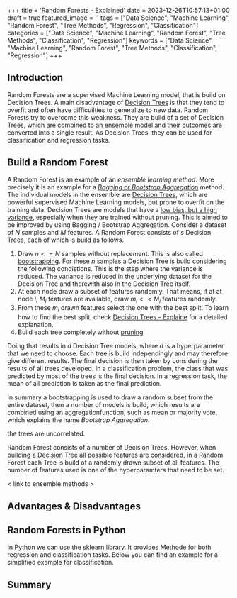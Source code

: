 +++
title = 'Random Forests - Explained'
date = 2023-12-26T10:57:13+01:00
draft = true
featured_image = ''
tags = ["Data Science", "Machine Learning", "Random Forest", "Tree Methods", "Regression", "Classification"]
categories = ["Data Science", "Machine Learning", "Random Forest", "Tree Methods", "Classification", "Regression"]
keywords = ["Data Science", "Machine Learning", "Random Forest", "Tree Methods", "Classification", "Regression"]
+++

## Introduction

Random Forests are a supervised Machine Learning model, that is build on Decision Trees. A main disadvantage of [Decision Trees]() is that they tend to overfit and often have difficuilties to generalize to new data. Random Forests try to overcome this weakness. They are build of a set of Decision Trees, which are combined to an ensemble model and their outcomes are converted into a single result. As Decision Trees, they can be used for classification and regression tasks.

## Build a Random Forest

A Random Forest is an example of an *ensemble learning method*. More precisely it is an example for a [*Bagging* or *Bootstrap Aggregation*]() method. The individual models in the ensemble are [Decision Trees](), which are powerful supervised Machine Learning models, but prone to overfit on the training data. Decision Trees are models that have a [low bias, but a high variance](), especially when they are trained without pruning. This is aimed to be improved by using Bagging / Bootstrap Aggregation. Consider a dataset of $N$ samples and $M$ features. A Random Forest consists of $s$ Decision Trees, each of which is build as follows.

1. Draw $n<=N$ samples without replacement. This is also called [bootstrapping](). For these $n$ samples a Decision Tree is build considering the following condistions. This is the step where the variance is reduced. The variance is reduced in the underlying dataset for the Decision Tree and therewith also in the Decision Tree itself.
2. At each node draw a subset of features randomly. That means, if at at node $i$, $M_i$ features are available, draw $m_i<<M_i$ features randomly. 
3. From these $m_i$ drawn features select the one with the best split. To learn how to find the best split, check [Decision Trees - Explaine]() for a detailed explanation.
4. Build each tree completely without [pruning]()

Doing that results in $d$ Decision Tree models, where $d$ is a hyperparameter that we need to choose. Each tree is build independingly and may therefore give different results. The final decision is then taken by considering the results of all trees developed. In a classification problem, the class that was predicted by most of the trees is the final decision. In a regression task, the mean of all prediction is taken as the final prediction. 

In summary a bootstrapping is used to draw a random subset from the entire dataset, then a number of models is build, which results are combined using an aggregationfunction, such as mean or majority vote, which explains the name *Bootstrap Aggregation*.

the trees are uncorrelated.
 
Random Forest consists of a number of Decision Trees. However, when building a [Decision Tree]() all possible features are considered, in a Random Forest each Tree is build of a randomly drawn subset of all features. The number of features used is one of the hyperparamters that need to be set.

< link to ensemble methods >

## Advantages & Disadvantages


## Random Forests in Python

In Python we can use the [sklearn]() library. It provides Methode for both regression and classification tasks. Below you can find an example for a simplified example for classification. 
## Summary

